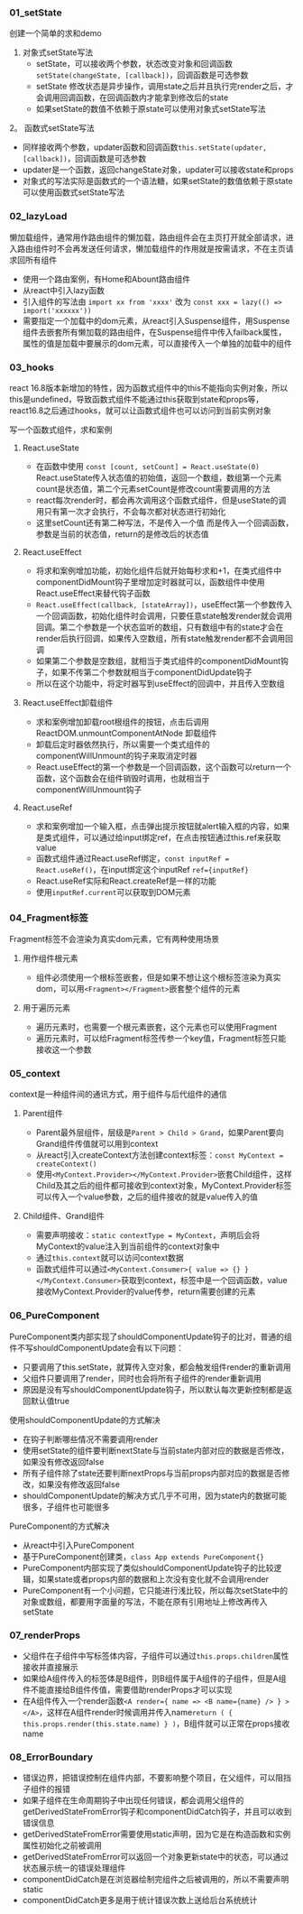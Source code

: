 ### 01_setState

创建一个简单的求和demo

1. 对象式setState写法
   - setState，可以接收两个参数，状态改变对象和回调函数`setState(changeState, [callback])`，回调函数是可选参数
   - setState 修改状态是异步操作，调用state之后并且执行完render之后，才会调用回调函数，在回调函数内才能拿到修改后的state
   - 如果setState的数值不依赖于原state可以使用对象式setState写法

2。 函数式setState写法
   - 同样接收两个参数，updater函数和回调函数`this.setState(updater, [callback])`，回调函数是可选参数
   - updater是一个函数，返回changeState对象，updater可以接收state和props
   - 对象式的写法实际是函数式的一个语法糖，如果setState的数值依赖于原state可以使用函数式setState写法

### 02_lazyLoad

懒加载组件，通常用作路由组件的懒加载，路由组件会在主页打开就全部请求，进入路由组件时不会再发送任何请求，懒加载组件的作用就是按需请求，不在主页请求回所有组件

- 使用一个路由案例，有Home和Abount路由组件
- 从react中引入lazy函数
- 引入组件的写法由 `import xx from 'xxxx'` 改为 `const xxx = lazy(() => import('xxxxxx'))` 
- 需要指定一个加载中的dom元素，从react引入Suspense组件，用Suspense组件去嵌套所有懒加载的路由组件，在Suspense组件中传入failback属性，属性的值是加载中要展示的dom元素，可以直接传入一个单独的加载中的组件

### 03_hooks

react 16.8版本新增加的特性，因为函数式组件中的this不能指向实例对象，所以this是undefined，导致函数式组件不能通过this获取到state和props等，react16.8之后通过hooks，就可以让函数式组件也可以访问到当前实例对象

写一个函数式组件，求和案例

1. React.useState
   - 在函数中使用 `const [count, setCount] = React.useState(0)` React.useState传入状态值的初始值，返回一个数组，数组第一个元素count是状态值，第二个元素setCount是修改count需要调用的方法
   - react每次render时，都会再次调用这个函数式组件，但是useState的调用只有第一次才会执行，不会每次都对状态进行初始化
   - 这里setCount还有第二种写法，不是传入一个值  而是传入一个回调函数，参数是当前的状态值，return的是修改后的状态值

2. React.useEffect
   - 将求和案例增加功能，初始化组件后就开始每秒求和+1，在类式组件中componentDidMount钩子里增加定时器就可以，函数组件中使用React.useEffect来替代钩子函数
   - `React.useEffect(callback, [stateArray])`，useEffect第一个参数传入一个回调函数，初始化组件时会调用，只要任意state触发render就会调用回调。第二个参数是一个状态监听的数组，只有数组中有的state才会在render后执行回调，如果传入空数组，所有state触发render都不会调用回调
   - 如果第二个参数是空数组，就相当于类式组件的componentDidMount钩子，如果不传第二个参数就相当于componentDidUpdate钩子
   - 所以在这个功能中，将定时器写到useEffect的回调中，并且传入空数组

3. React.useEffect卸载组件
   - 求和案例增加卸载root根组件的按钮，点击后调用 ReactDOM.unmountComponentAtNode 卸载组件
   - 卸载后定时器依然执行，所以需要一个类式组件的componentWillUnmount的钩子来取消定时器
   - React.useEffect的第一个参数是一个回调函数，这个函数可以return一个函数，这个函数会在组件销毁时调用，也就相当于componentWillUnmount钩子

4. React.useRef
   - 求和案例增加一个输入框，点击弹出提示按钮就alert输入框的内容，如果是类式组件，可以通过给input绑定ref，在点击按钮通过this.ref来获取value
   - 函数式组件通过React.useRef绑定，`const inputRef = React.useRef()`，在input绑定这个inputRef `ref={inputRef}`
   - React.useRef实际和React.createRef是一样的功能
   - 使用`inputRef.current`可以获取到DOM元素

### 04_Fragment标签

Fragment标签不会渲染为真实dom元素，它有两种使用场景

1. 用作组件根元素
   - 组件必须使用一个根标签嵌套，但是如果不想让这个根标签渲染为真实dom，可以用`<Fragment></Fragment>`嵌套整个组件的元素

2. 用于遍历元素
   - 遍历元素时，也需要一个根元素嵌套，这个元素也可以使用Fragment
   - 遍历元素时，可以给Fragment标签传参一个key值，Fragment标签只能接收这一个参数

### 05_context

context是一种组件间的通讯方式，用于组件与后代组件的通信

1. Parent组件
   - Parent最外层组件，层级是`Parent > Child > Grand`，如果Parent要向Grand组件传值就可以用到context
   - 从react引入createContext方法创建context标签：`const MyContext = createContext()`
   - 使用`<MyContext.Provider></MyContext.Provider>`嵌套Child组件，这样Child及其之后的组件都可接收到context对象，MyContext.Provider标签可以传入一个value参数，之后的组件接收的就是value传入的值

2. Child组件、Grand组件
   - 需要声明接收：`static contextType = MyContext`，声明后会将MyContext的value注入到当前组件的context对象中
   - 通过`this.context`就可以访问context数据
   - 函数式组件可以通过`<MyContext.Consumer>{ value => {} }</MyContext.Consumer>`获取到context，标签中是一个回调函数，value接收MyContext.Provider的value传参，return需要创建的元素

### 06_PureComponent

PureComponent类内部实现了shouldComponentUpdate钩子的比对，普通的组件不写shouldComponentUpdate会有以下问题：
   - 只要调用了this.setState，就算传入空对象，都会触发组件render的重新调用
   - 父组件只要调用了render，同时也会将所有子组件的render重新调用
   - 原因是没有写shouldComponentUpdate钩子，所以默认每次更新控制都是返回默认值true

使用shouldComponentUpdate的方式解决
   - 在钩子判断哪些情况不需要调用render
   - 使用setState的组件要判断nextState与当前state内部对应的数据是否修改，如果没有修改返回false
   - 所有子组件除了state还要判断nextProps与当前props内部对应的数据是否修改，如果没有修改返回false
   - shouldComponentUpdate的解决方式几乎不可用，因为state内的数据可能很多，子组件也可能很多

PureComponent的方式解决
   - 从react中引入PureComponent
   - 基于PureComponent创建类，`class App extends PureComponent{}`
   - PureComponent内部实现了类似shouldComponentUpdate钩子的比较逻辑，如果state或者props内部的数据和上次没有变化就不会调用render
   - PureComponent有一个小问题，它只能进行浅比较，所以每次setState中的对象或数组，都要用字面量的写法，不能在原有引用地址上修改再传入setState

### 07_renderProps

- 父组件在子组件中写标签体内容，子组件可以通过`this.props.children`属性接收并直接展示
- 如果给A组件传入的标签体是B组件，则B组件属于A组件的子组件，但是A组件不能直接给B组件传值，需要借助renderProps才可以实现
- 在A组件传入一个render函数`<A render={ name => <B name={name} /> } ></A>`，这样在A组件render时候调用并传入name`return ( { this.props.render(this.state.name) } )`，B组件就可以正常在props接收name

### 08_ErrorBoundary

- 错误边界，把错误控制在组件内部，不要影响整个项目，在父组件，可以阻挡子组件的报错
- 如果子组件在生命周期钩子中出现任何错误，都会调用父组件的getDerivedStateFromError钩子和componentDidCatch钩子，并且可以收到错误信息
- getDerivedStateFromError需要使用static声明，因为它是在构造函数和实例属性初始化之前被调用
- getDerivedStateFromError可以返回一个对象更新state中的状态，可以通过状态展示统一的错误处理组件
- componentDidCatch是在浏览器绘制完组件之后被调用的，所以不需要声明static
- componentDidCatch更多是用于统计错误次数上送给后台系统统计
